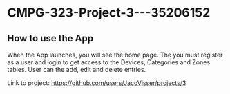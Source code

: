 # CMPG-323-Project-3---35206152

## How to use the App

<p> When the App launches, you will see the home page. The you must register as a user and login to get access to the Devices, Categories and Zones tables. User can the add, edit and delete entries. </p>  

Link to project: https://github.com/users/JacoVisser/projects/3
